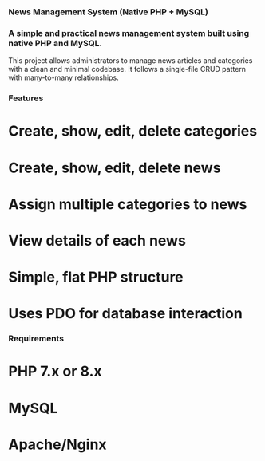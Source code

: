 ### News Management System (Native PHP + MySQL)

### A simple and practical news management system built using native PHP and MySQL.
This project allows administrators to manage news articles and categories with a clean and minimal codebase.
It follows a single-file CRUD pattern with many-to-many relationships.

### Features

# Create, show, edit, delete categories

# Create, show, edit, delete news 

# Assign multiple categories to news

# View details of each news

# Simple, flat PHP structure

# Uses PDO for database interaction

### Requirements

# PHP 7.x or 8.x

# MySQL

# Apache/Nginx
